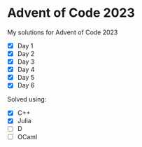 # Advent of Code 2023
My solutions for Advent of Code 2023

- [x] Day 1
- [x] Day 2
- [x] Day 3
- [x] Day 4
- [x] Day 5
- [x] Day 6

Solved using:

- [x] C++
- [x] Julia
- [ ] D
- [ ] OCaml
